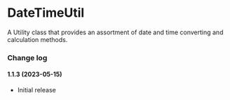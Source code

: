 # DateTimeUtil
A Utility class that provides an assortment of date and time converting and calculation methods.

### Change log

#### 1.1.3 (2023-05-15)
*	Initial release
